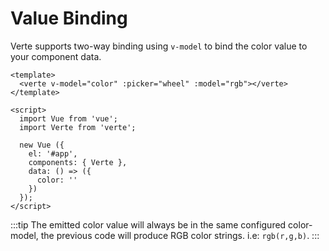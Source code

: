 # Value Binding

Verte supports two-way binding using `v-model` to bind the color value to your component data.

```vue
<template>
  <verte v-model="color" :picker="wheel" :model="rgb"></verte>
</template>

<script>
  import Vue from 'vue';
  import Verte from 'verte';

  new Vue ({
    el: '#app',
    components: { Verte },
    data: () => ({
      color: ''
    })
  });
</script>
```

:::tip
  The emitted color value will always be in the same configured color-model, the previous code will produce RGB color strings. i.e: `rgb(r,g,b)`.
:::
